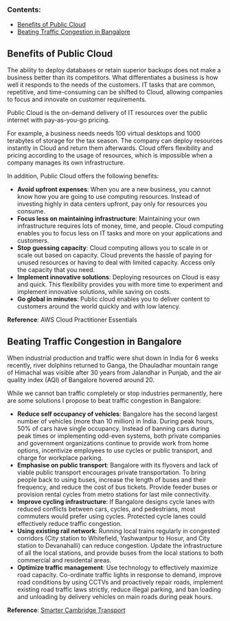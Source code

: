### Contents:
- [Benefits of Public Cloud](#benefits-of-public-cloud)
- [Beating Traffic Congestion in Bangalore](#beating-traffic-congestion-in-bangalore)

## Benefits of Public Cloud

The ability to deploy databases or retain superior backups does not make a business better than its competitors. What differentiates a business is how well it responds to the needs of the customers. IT tasks that are common, repetitive, and time-consuming can be shifted to Cloud, allowing companies to focus and innovate on customer requirements.

Public Cloud is the on-demand delivery of IT resources over the public internet with pay-as-you-go pricing. 

For example, a business needs needs 100 virtual desktops and 1000 terabytes of storage for the tax season. The company can deploy resources instantly in Cloud and return them afterwards. Cloud offers flexibility and pricing according to the usage of resources, which is impossible when a company manages its own infrastructure.

In addition, Public Cloud offers the following benefits:
- **Avoid upfront expenses**: When you are a new business, you cannot know how you are going to use computing resources. Instead of investing highly in data centers upfront, pay only for resources you consume.
- **Focus less on maintaining infrastructure**: Maintaining your own infrastructure requires lots of money, time, and people. Cloud computing enables you to focus less on IT tasks and more on your applications and customers.
- **Stop guessing capacity**: Cloud computing allows you to scale in or scale out based on capacity. Cloud prevents the hassle of paying for unused resources or having to deal with limited capacity. Access only the capacity that you need. 
- **Implement innovative solutions**: Deploying resources on Cloud is easy and quick. This flexibility provides you with more time to experiment and implement innovative solutions, while saving on costs.
- **Go global in minutes**: Public cloud enables you to deliver content to customers around the world quickly and with low latency.

**Reference**: AWS Cloud Practitioner Essentials

## Beating Traffic Congestion in Bangalore
When industrial production and traffic were shut down in India for 6 weeks recently, river dolphins returned to Ganga, the Dhauladhar mountain range of Himachal was visible after 30 years from Jalandhar in Punjab, and the air quality index (AQI) of Bangalore hovered around 20.

While we cannot ban traffic completely or stop industries permanently, here are some solutions I propose to beat traffic congestion in Bangalore:
- **Reduce self occupancy of vehicles**: Bangalore has the second largest number of vehicles (more than 10 million) in India. During peak hours, 50% of cars have single occupancy. Instead of banning cars during peak times or implementing odd-even systems, both private companies and government organizations continue to provide work from home options, incentivize employees to use cycles or public transport, and charge for workplace parking. 
- **Emphasise on public transport**: Bangalore with its flyovers and lack of viable public transport encourages private transportation. To bring people back to using buses, increase the length of buses and their frequency, and reduce the cost of bus tickets. Provide feeder buses or provision rental cycles from metro stations for last mile connectivity. 
- **Improve cycling infrastructure**: If Bangalore designs cycle lanes with reduced conflicts between cars, cycles, and pedestrians, most commuters would prefer using cycles. Protected cycle lanes could effectively reduce traffic congestion.
- **Using existing rail network**: Running local trains regularly in congested corridors (City station to Whitefield, Yashwantpur to Hosur, and City station to Devanahalli) can reduce congestion. Update the infrastructure of all the local stations, and provide buses from the local stations to both commercial and residental areas.
- **Optimize traffic management**: Use technology to effectively maximize road capacity. Co-ordinate traffic lights in response to demand, improve road conditions by using CCTVs and proactively repair roads, implement existing road traffic laws strictly, reduce illegal parking, and ban loading and unloading by delivery vehicles on main roads during peak hours.

**Reference**: [Smarter Cambridge Transport](https://www.smartertransport.uk/) 
